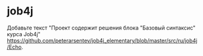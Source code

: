 # job4j
Добавьте текст "Проект содержит решения блока "Базовый синтаксис" курса Job4j"
https://github.com/peterarsentev/job4j_elementary/blob/master/src/ru/job4j/Echo.